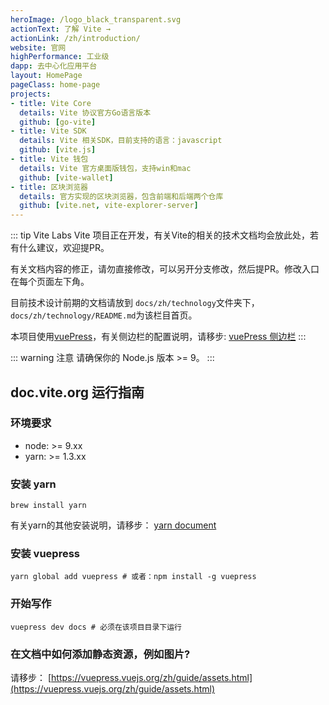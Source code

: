 ```yaml
---
heroImage: /logo_black_transparent.svg
actionText: 了解 Vite →
actionLink: /zh/introduction/
website: 官网
highPerformance: 工业级
dapp: 去中心化应用平台
layout: HomePage
pageClass: home-page
projects:
- title: Vite Core
  details: Vite 协议官方Go语言版本
  github: [go-vite]
- title: Vite SDK
  details: Vite 相关SDK，目前支持的语言：javascript
  github: [vite.js]
- title: Vite 钱包
  details: Vite 官方桌面版钱包，支持win和mac
  github: [vite-wallet]
- title: 区块浏览器
  details: 官方实现的区块浏览器，包含前端和后端两个仓库
  github: [vite.net, vite-explorer-server]  
---
```


::: tip Vite Labs
Vite 项目正在开发，有关Vite的相关的技术文档均会放此处，若有什么建议，欢迎提PR。

有关文档内容的修正，请勿直接修改，可以另开分支修改，然后提PR。修改入口在每个页面左下角。

目前技术设计前期的文档请放到 `docs/zh/technology`文件夹下，`docs/zh/technology/README.md`为该栏目首页。

本项目使用[vuePress](https://vuepress.vuejs.org/zh/)，有关侧边栏的配置说明，请移步: [vuePress 侧边栏](https://vuepress.vuejs.org/zh/default-theme-config/#%E4%BE%A7%E8%BE%B9%E6%A0%8F)
:::

::: warning 注意
请确保你的 Node.js 版本 >= 9。
:::

## doc.vite.org 运行指南

### 环境要求

* node: >= 9.xx
* yarn: >= 1.3.xx

### 安装 yarn

```
brew install yarn
```

有关yarn的其他安装说明，请移步： [yarn document](https://yarnpkg.com/en/docs/install#mac-stable)

### 安装 vuepress

```
yarn global add vuepress # 或者：npm install -g vuepress
```

### 开始写作


```
vuepress dev docs # 必须在该项目目录下运行
```

### 在文档中如何添加静态资源，例如图片?

请移步： [https://vuepress.vuejs.org/zh/guide/assets.html](https://vuepress.vuejs.org/zh/guide/assets.html)


